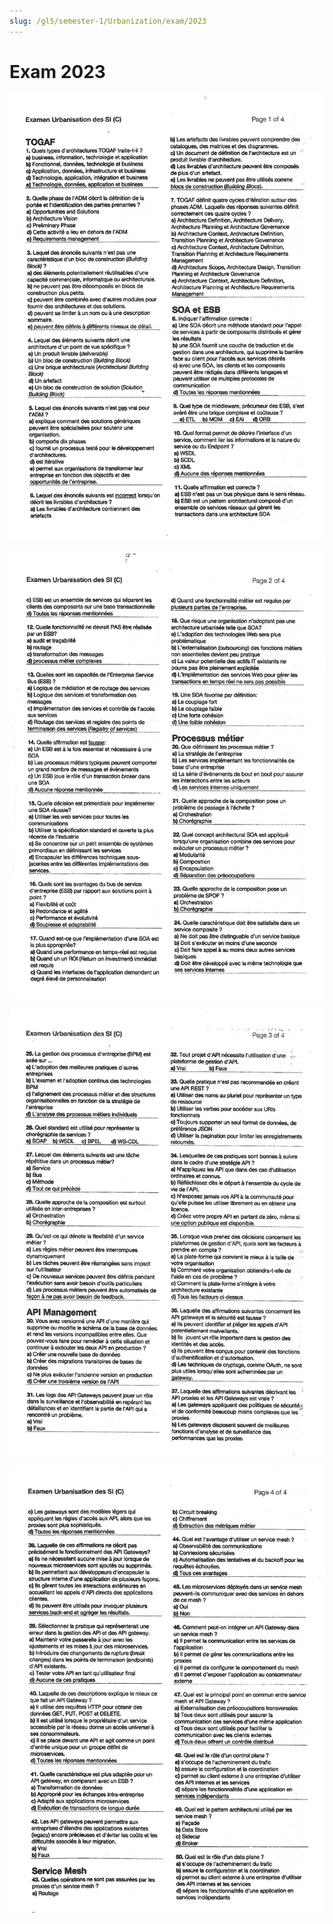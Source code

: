 ```yaml
---
slug: /gl5/semester-1/Urbanization/exam/2023
---
```


# Exam 2023

![1](assets/2023-1.jpg)

![2](assets/2023-2.jpg)

![3](assets/2023-3.jpg)

![4](assets/2023-4.jpg)
